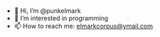 - 👋 Hi, I’m @punkelmark
- 👀 I’m interested in programming
- 📫 How to reach me: elmarkcorpus@ymail.com

<!---
punkelmark/punkelmark is a ✨ special ✨ repository because its `README.md` (this file) appears on your GitHub profile.
You can click the Preview link to take a look at your changes.
--->
